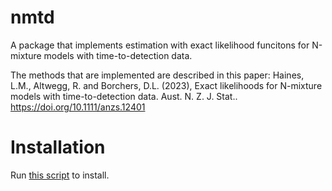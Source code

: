 # nmtd
A package that implements estimation with exact likelihood funcitons for N-mixture models with time-to-detection data. 

The methods that are implemented are described in this paper:
Haines, L.M., Altwegg, R. and Borchers, D.L. (2023), Exact likelihoods for N-mixture models with time-to-detection data. Aust. N. Z. J. Stat.. https://doi.org/10.1111/anzs.12401

# Installation
Run <a href="https://github.com/david-borchers/nmtd/blob/master/inst/installscript.R" rel="nofollow">this script</a> to install. 
